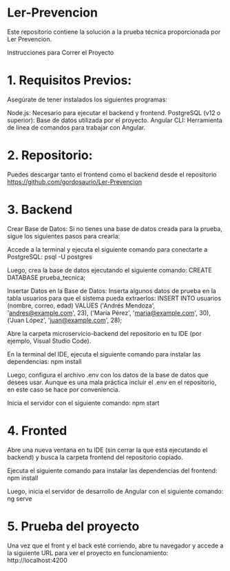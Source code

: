 # Ler-Prevencion
Este repositorio contiene la solución a la prueba técnica proporcionada por Ler Prevencion.


Instrucciones para Correr el Proyecto
# 1. Requisitos Previos:
Asegúrate de tener instalados los siguientes programas:

Node.js: Necesario para ejecutar el backend y frontend.
PostgreSQL (v12 o superior): Base de datos utilizada por el proyecto.
Angular CLI: Herramienta de línea de comandos para trabajar con Angular.

# 2. Repositorio:
Puedes descargar tanto el frontend como el backend desde el repositorio https://github.com/gordosaurio/Ler-Prevencion

# 3. Backend
Crear Base de Datos: Si no tienes una base de datos creada para la prueba, sigue los siguientes pasos para crearla:

Accede a la terminal y ejecuta el siguiente comando para conectarte a PostgreSQL: psql -U postgres

Luego, crea la base de datos ejecutando el siguiente comando: CREATE DATABASE prueba_tecnica;

Insertar Datos en la Base de Datos: Inserta algunos datos de prueba en la tabla usuarios para que el sistema pueda extraerlos: INSERT INTO usuarios (nombre, correo, edad) VALUES ('Andrés Mendoza', 'andres@example.com', 23), ('María Pérez', 'maria@example.com', 30), ('Juan López', 'juan@example.com', 28);

Abre la carpeta microservicio-backend del repositorio en tu IDE (por ejemplo, Visual Studio Code).

En la terminal del IDE, ejecuta el siguiente comando para instalar las dependencias: npm install

Luego, configura el archivo .env con los datos de la base de datos que desees usar. Aunque es una mala práctica incluir el .env en el repositorio, en este caso se hace por conveniencia.

Inicia el servidor con el siguiente comando: npm start

# 4. Fronted 
Abre una nueva ventana en tu IDE (sin cerrar la que está ejecutando el backend) y busca la carpeta frontend del repositorio copiado.

Ejecuta el siguiente comando para instalar las dependencias del frontend: npm install

Luego, inicia el servidor de desarrollo de Angular con el siguiente comando: ng serve

# 5. Prueba del proyecto
Una vez que el front y el back esté corriendo, abre tu navegador y accede a la siguiente URL para ver el proyecto en funcionamiento: http://localhost:4200



